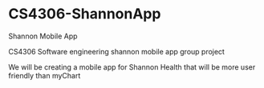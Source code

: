 # CS4306-ShannonApp
Shannon Mobile App

CS4306 Software engineering shannon mobile app group project

We will be creating a mobile app for Shannon Health that will be more user friendly than myChart
